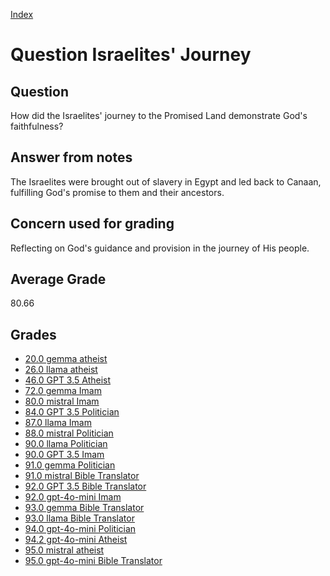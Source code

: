 
[Index](../../index.md)
# Question Israelites' Journey
## Question
How did the Israelites' journey to the Promised Land demonstrate God's faithfulness?

## Answer from notes
The Israelites were brought out of slavery in Egypt and led back to Canaan, fulfilling God's promise to them and their ancestors.

## Concern used for grading
Reflecting on God's guidance and provision in the journey of His people.

## Average Grade
80.66

## Grades
 * [20.0 gemma atheist](../answers/gemma_atheist/Israelites__Journey.md)
 * [26.0 llama atheist](../answers/llama_atheist/Israelites__Journey.md)
 * [46.0 GPT 3.5 Atheist](../answers/GPT_3.5_Atheist/Israelites__Journey.md)
 * [72.0 gemma Imam](../answers/gemma_Imam/Israelites__Journey.md)
 * [80.0 mistral Imam](../answers/mistral_Imam/Israelites__Journey.md)
 * [84.0 GPT 3.5 Politician](../answers/GPT_3.5_Politician/Israelites__Journey.md)
 * [87.0 llama Imam](../answers/llama_Imam/Israelites__Journey.md)
 * [88.0 mistral Politician](../answers/mistral_Politician/Israelites__Journey.md)
 * [90.0 llama Politician](../answers/llama_Politician/Israelites__Journey.md)
 * [90.0 GPT 3.5 Imam](../answers/GPT_3.5_Imam/Israelites__Journey.md)
 * [91.0 gemma Politician](../answers/gemma_Politician/Israelites__Journey.md)
 * [91.0 mistral Bible Translator](../answers/mistral_Bible_Translator/Israelites__Journey.md)
 * [92.0 GPT 3.5 Bible Translator](../answers/GPT_3.5_Bible_Translator/Israelites__Journey.md)
 * [92.0 gpt-4o-mini Imam](../answers/gpt-4o-mini_Imam/Israelites__Journey.md)
 * [93.0 gemma Bible Translator](../answers/gemma_Bible_Translator/Israelites__Journey.md)
 * [93.0 llama Bible Translator](../answers/llama_Bible_Translator/Israelites__Journey.md)
 * [94.0 gpt-4o-mini Politician](../answers/gpt-4o-mini_Politician/Israelites__Journey.md)
 * [94.2 gpt-4o-mini Atheist](../answers/gpt-4o-mini_Atheist/Israelites__Journey.md)
 * [95.0 mistral atheist](../answers/mistral_atheist/Israelites__Journey.md)
 * [95.0 gpt-4o-mini Bible Translator](../answers/gpt-4o-mini_Bible_Translator/Israelites__Journey.md)

